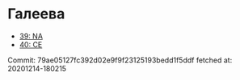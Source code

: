 # Галеева
- [39: NA](39.md)
- [40: CE](40.md)

Commit: 79ae05127fc392d02e9f9f23125193bedd1f5ddf
 fetched at: 20201214-180215
